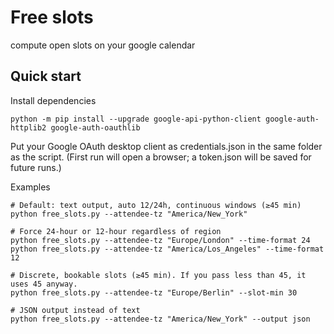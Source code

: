 # Free slots
compute open slots on your google calendar

## Quick start

Install dependencies
```
python -m pip install --upgrade google-api-python-client google-auth-httplib2 google-auth-oauthlib
```

Put your Google OAuth desktop client as credentials.json in the same folder as the script.
(First run will open a browser; a token.json will be saved for future runs.)


Examples
```
# Default: text output, auto 12/24h, continuous windows (≥45 min)
python free_slots.py --attendee-tz "America/New_York"

# Force 24-hour or 12-hour regardless of region
python free_slots.py --attendee-tz "Europe/London" --time-format 24
python free_slots.py --attendee-tz "America/Los_Angeles" --time-format 12

# Discrete, bookable slots (≥45 min). If you pass less than 45, it uses 45 anyway.
python free_slots.py --attendee-tz "Europe/Berlin" --slot-min 30

# JSON output instead of text
python free_slots.py --attendee-tz "America/New_York" --output json
```
